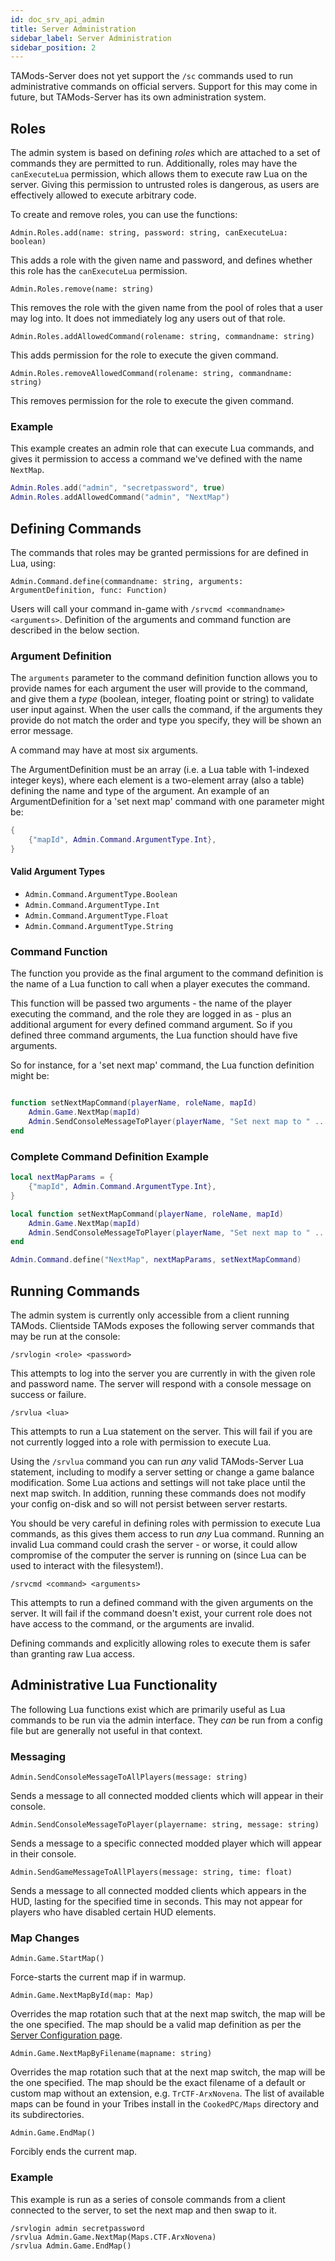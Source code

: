 ```yaml
---
id: doc_srv_api_admin
title: Server Administration
sidebar_label: Server Administration
sidebar_position: 2
---
```


TAMods-Server does not yet support the `/sc` commands used to run administrative commands on official servers. Support for this may come in future, but TAMods-Server has its own administration system.

## Roles

The admin system is based on defining _roles_ which are attached to a set of commands they are permitted to run. Additionally, roles may have the `canExecuteLua` permission, which allows them to execute raw Lua on the server. Giving this permission to untrusted roles is dangerous, as users are effectively allowed to execute arbitrary code.

To create and remove roles, you can use the functions:

`Admin.Roles.add(name: string, password: string, canExecuteLua: boolean)`

This adds a role with the given name and password, and defines whether this role has the `canExecuteLua` permission.

`Admin.Roles.remove(name: string)`

This removes the role with the given name from the pool of roles that a user may log into. It does not immediately log any users out of that role.

`Admin.Roles.addAllowedCommand(rolename: string, commandname: string)`

This adds permission for the role to execute the given command.

`Admin.Roles.removeAllowedCommand(rolename: string, commandname: string)`

This removes permission for the role to execute the given command.

### Example

This example creates an admin role that can execute Lua commands, and gives it permission to access a command we've defined with the name `NextMap`.

```lua
Admin.Roles.add("admin", "secretpassword", true)
Admin.Roles.addAllowedCommand("admin", "NextMap")
```

## Defining Commands

The commands that roles may be granted permissions for are defined in Lua, using:

`Admin.Command.define(commandname: string, arguments: ArgumentDefinition, func: Function)`

Users will call your command in-game with `/srvcmd <commandname> <arguments>`. Definition of the arguments and command function are described in the below section.

### Argument Definition

The `arguments` parameter to the command definition function allows you to provide names for each argument the user will provide to the command, and give them a _type_ (boolean, integer, floating point or string) to validate user input against. When the user calls the command, if the arguments they provide do not match the order and type you specify, they will be shown an error message.

A command may have at most six arguments.

The ArgumentDefinition must be an array (i.e. a Lua table with 1-indexed integer keys), where each element is a two-element array (also a table) defining the name and type of the argument. An example of an ArgumentDefinition for a 'set next map' command with one parameter might be:

```lua
{
    {"mapId", Admin.Command.ArgumentType.Int},
}
```

#### Valid Argument Types

- `Admin.Command.ArgumentType.Boolean`
- `Admin.Command.ArgumentType.Int`
- `Admin.Command.ArgumentType.Float`
- `Admin.Command.ArgumentType.String`

### Command Function

The function you provide as the final argument to the command definition is the name of a Lua function to call when a player executes the command.

This function will be passed two arguments - the name of the player executing the command, and the role they are logged in as - plus an additional argument for every defined command argument. So if you defined three command arguments, the Lua function should have five arguments.

So for instance, for a 'set next map' command, the Lua function definition might be:

```lua

function setNextMapCommand(playerName, roleName, mapId)
    Admin.Game.NextMap(mapId)
    Admin.SendConsoleMessageToPlayer(playerName, "Set next map to " .. mapId)
end

```

### Complete Command Definition Example

```lua
local nextMapParams = {
    {"mapId", Admin.Command.ArgumentType.Int},
}

local function setNextMapCommand(playerName, roleName, mapId)
    Admin.Game.NextMap(mapId)
    Admin.SendConsoleMessageToPlayer(playerName, "Set next map to " .. mapId)
end

Admin.Command.define("NextMap", nextMapParams, setNextMapCommand)
```

## Running Commands

The admin system is currently only accessible from a client running TAMods. Clientside TAMods exposes the following server commands that may be run at the console:

`/srvlogin <role> <password>`

This attempts to log into the server you are currently in with the given role and password name. The server will respond with a console message on success or failure.

`/srvlua <lua>`

This attempts to run a Lua statement on the server. This will fail if you are not currently logged into a role with permission to execute Lua.

Using the `/srvlua` command you can run _any_ valid TAMods-Server Lua statement, including to modify a server setting or change a game balance modification. Some Lua actions and settings will not take place until the next map switch. In addition, running these commands does not modify your config on-disk and so will not persist between server restarts.

You should be very careful in defining roles with permission to execute Lua commands, as this gives them access to run _any_ Lua command. Running an invalid Lua command could crash the server - or worse, it could allow compromise of the computer the server is running on (since Lua can be used to interact with the filesystem!).

`/srvcmd <command> <arguments>`

This attempts to run a defined command with the given arguments on the server. It will fail if the command doesn't exist, your current role does not have access to the command, or the arguments are invalid.

Defining commands and explicitly allowing roles to execute them is safer than granting raw Lua access.

## Administrative Lua Functionality

The following Lua functions exist which are primarily useful as Lua commands to be run via the admin interface. They _can_ be run from a config file but are generally not useful in that context.

### Messaging

`Admin.SendConsoleMessageToAllPlayers(message: string)`

Sends a message to all connected modded clients which will appear in their console.

`Admin.SendConsoleMessageToPlayer(playername: string, message: string)`

Sends a message to a specific connected modded player which will appear in their console.

`Admin.SendGameMessageToAllPlayers(message: string, time: float)`

Sends a message to all connected modded clients which appears in the HUD, lasting for the specified time in seconds. This may not appear for players who have disabled certain HUD elements.

### Map Changes

`Admin.Game.StartMap()`

Force-starts the current map if in warmup.

`Admin.Game.NextMapById(map: Map)`

Overrides the map rotation such that at the next map switch, the map will be the one specified. The map should be a valid map definition as per the [Server Configuration page](doc_srv_api_serverconfig.md#maps).

`Admin.Game.NextMapByFilename(mapname: string)`

Overrides the map rotation such that at the next map switch, the map will be the one specified. The map should be the exact filename of a default or custom map without an extension, e.g. `TrCTF-ArxNovena`. The list of available maps can be found in your Tribes install in the `CookedPC/Maps` directory and its subdirectories.

`Admin.Game.EndMap()`

Forcibly ends the current map.

### Example

This example is run as a series of console commands from a client connected to the server, to set the next map and then swap to it.

```
/srvlogin admin secretpassword
/srvlua Admin.Game.NextMap(Maps.CTF.ArxNovena)
/srvlua Admin.Game.EndMap()
```